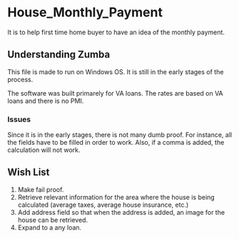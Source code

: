 # House_Monthly_Payment
It is to help first time home buyer to have an idea of the monthly payment. 

## Understanding Zumba
This file is made to run on Windows OS. It is still in the early stages of the process. 

The software was built primarely for VA loans. The rates are based on VA loans and there is no PMI. 

### Issues
Since it is in the early stages, there is not many dumb proof. For instance, all the fields have to be filled in order to work. Also, if a comma is added, the calculation will not work. 

## Wish List
1. Make fail proof.
2. Retrieve relevant information for the area where the house is being calculated (average taxes, average house insurance, etc.) 
3. Add address field so that when the address is added, an image for the house can be retrieved. 
4. Expand to a any loan. 
